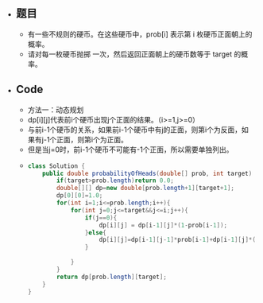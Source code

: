 - ## 题目
	- 有一些不规则的硬币。在这些硬币中，prob[i] 表示第 i 枚硬币正面朝上的概率。
	- 请对每一枚硬币抛掷 一次，然后返回正面朝上的硬币数等于 target 的概率。
- ##  Code
	- 方法一：动态规划
	- dp[i][j]代表前i个硬币出现j个正面的结果。（i>=1,j>=0）
	- 与前i-1个硬币的关系，如果前i-1个硬币中有j的正面，则第i个为反面，如果有j-1个正面，则第i个为正面。
	- 但是当j=0时，前i-1个硬币不可能有-1个正面，所以需要单独列出。
	- ```java
	  class Solution {
	      public double probabilityOfHeads(double[] prob, int target) {
	          if(target>prob.length)return 0.0;
	          double[][] dp=new double[prob.length+1][target+1];
	          dp[0][0]=1.0;
	          for(int i=1;i<=prob.length;i++){
	              for(int j=0;j<=target&&j<=i;j++){
	                  if(j==0){
	                      dp[i][j] = dp[i-1][j]*(1-prob[i-1]);
	                  }else{
	                      dp[i][j]=dp[i-1][j-1]*prob[i-1]+dp[i-1][j]*(1-prob[i-1]);
	                  }
	                  
	              }
	          }
	          return dp[prob.length][target];
	      }
	  }
	  
	  ```